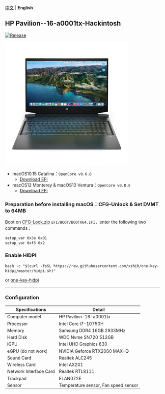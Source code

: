 [中文](https://github.com/zzzyy678/-Pavilion--16-a0001tx-Hackintosh) | **English**
## HP Pavilion--16-a0001tx-Hackintosh
[![Release](https://img.shields.io/github/v/release/zzzyy678/-Pavilion--16-a0001tx-Hackintosh?label=Release)](https://github.com/zzzyy678/-Pavilion--16-a0001tx-Hackintosh/releases)

<img src="img/Machine.png" width="400" height="400"/> 

- macOS10.15 Catalina：`OpenCore v0.6.8`  
  - [Download EFI](https://github.com/zzzyy678/-Pavilion--16-a0001tx-Hackintosh/releases/download/v0.6.8-oc/OCv0.6.8Catalina.zip)
- macOS12 Monterey & macOS13 Ventura：`OpenCore v0.8.8`  
  - [Download EFI](https://github.com/zzzyy678/-Pavilion--16-a0001tx-Hackintosh/releases/download/v0.8.0-oc/OC.v0.8.8.zip)
### Preparation before installing macOS：CFG-Unlock & Set DVMT to 64MB
Boot on [CFG-Lock.zip](https://github.com/zzzyy678/-Pavilion--16-a0001tx-Hackintosh/raw/main/CFG-Unlock.zip) `EFI/BOOT/BOOTX64.EFI`，enter the following two commands：
```shell
setup_var 0x3e 0x01
setup_var 0xf5 0x2
```
### Enable HIDPI
```shell
bash -c "$(curl -fsSL https://raw.githubusercontent.com/xzhih/one-key-hidpi/master/hidpi.sh)"
```
or [one-key-hidpi](https://github.com/xzhih/one-key-hidpi/archive/refs/heads/master.zip)

-----
### Configuration

| Specifications      | Detail                                 | 
| -------- | ---------------------------------------- |
| Computer model | HP Pavilion-16-a0001tx |
| Processor | Intel Core i7-10750H |
| Memory | Samsung DDR4 16GB 2933MHz  |
| Hard Disk | WDC Nvme SN720 512GB |
| iGPU | Intel UHD Graphics 630 |
| eGPU (do not work) | NVIDIA Geforce RTX2060 MAX-Q |
| Sound Card | Realtek ALC245 |
| Wireless Card | Intel AX201 |
| Network Interface Card | Realtek RTL8111 |
| Trackpad | ELAN072E |
| Sensor| Temperature sensor, Fan speed sensor |
